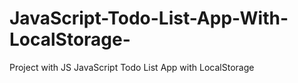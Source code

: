 # JavaScript-Todo-List-App-With-LocalStorage-
Project with JS JavaScript Todo List App with LocalStorage 
